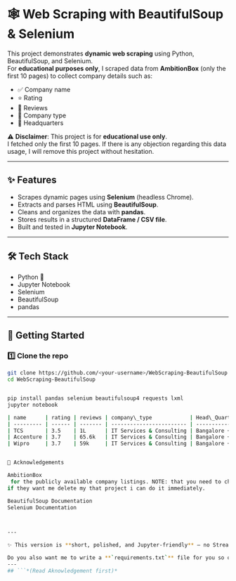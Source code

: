 # 🕸️ Web Scraping with BeautifulSoup & Selenium

This project demonstrates **dynamic web scraping** using Python, BeautifulSoup, and Selenium.  
For **educational purposes only**, I scraped data from **AmbitionBox** (only the first 10 pages) to collect company details such as:

- ✅ Company name  
- ⭐ Rating  
- 📝 Reviews  
- 🏢 Company type  
- 📍 Headquarters  

⚠️ **Disclaimer**: This project is for **educational use only**.  
I fetched only the first 10 pages. If there is any objection regarding this data usage, I will remove this project without hesitation.

---

## ✨ Features
- Scrapes dynamic pages using **Selenium** (headless Chrome).  
- Extracts and parses HTML using **BeautifulSoup**.  
- Cleans and organizes the data with **pandas**.  
- Stores results in a structured **DataFrame / CSV file**.  
- Built and tested in **Jupyter Notebook**.  

---

## 🛠️ Tech Stack
- Python 🐍
- Jupyter Notebook  
- Selenium  
- BeautifulSoup  
- pandas  

---

## 🚀 Getting Started

### 1️⃣ Clone the repo
```bash
git clone https://github.com/<your-username>/WebScraping-BeautifulSoup.git
cd WebScraping-BeautifulSoup


pip install pandas selenium beautifulsoup4 requests lxml
jupyter notebook

| name      | rating | reviews | company\_type            | Head\_Quarters                 |
| --------- | ------ | ------- | ------------------------ | ------------------------------ |
| TCS       | 3.5    | 1L      | IT Services & Consulting | Bangalore +413 other locations |
| Accenture | 3.7    | 65.6k   | IT Services & Consulting | Bangalore +232 other locations |
| Wipro     | 3.7    | 59k     | IT Services & Consulting | Bangalore +359 other locations |


🙌 Acknowledgements

AmbitionBox
 for the publicly available company listings. NOTE: that you need to check if it is legal, because i only fetch first 10 pages for education purpose only.
if they want me delete my that project i can do it immediately.

BeautifulSoup Documentation
Selenium Documentation



---

✨ This version is **short, polished, and Jupyter-friendly** — no Streamlit included.  

Do you also want me to write a **`requirements.txt`** file for you so others can `pip install -r requirements.txt` before running your notebook?
---
## ```*(Read Aknowledgement first)*
